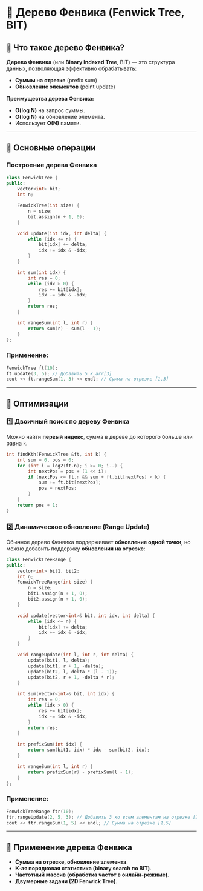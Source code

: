 # 🌳 Дерево Фенвика (Fenwick Tree, BIT)

## 🔹 Что такое дерево Фенвика?

**Дерево Фенвика** (или **Binary Indexed Tree**, BIT) — это структура данных, позволяющая эффективно обрабатывать:
- **Суммы на отрезке** (prefix sum)
- **Обновление элементов** (point update)

**Преимущества дерева Фенвика:**
- **O(log N)** на запрос суммы.
- **O(log N)** на обновление элемента.
- Использует **O(N)** памяти.

---

## 🔹 Основные операции

### Построение дерева Фенвика

```cpp
class FenwickTree {
public:
    vector<int> bit;
    int n;

    FenwickTree(int size) {
        n = size;
        bit.assign(n + 1, 0);
    }

    void update(int idx, int delta) {
        while (idx <= n) {
            bit[idx] += delta;
            idx += idx & -idx;
        }
    }

    int sum(int idx) {
        int res = 0;
        while (idx > 0) {
            res += bit[idx];
            idx -= idx & -idx;
        }
        return res;
    }

    int rangeSum(int l, int r) {
        return sum(r) - sum(l - 1);
    }
};
```

### Применение:
```cpp
FenwickTree ft(10);
ft.update(3, 5); // Добавить 5 к arr[3]
cout << ft.rangeSum(1, 3) << endl; // Сумма на отрезке [1,3]
```

---

## 🔹 Оптимизации

### 1️⃣ Двоичный поиск по дереву Фенвика
Можно найти **первый индекс**, сумма в дереве до которого больше или равна `k`.

```cpp
int findKth(FenwickTree &ft, int k) {
    int sum = 0, pos = 0;
    for (int i = log2(ft.n); i >= 0; i--) {
        int nextPos = pos + (1 << i);
        if (nextPos <= ft.n && sum + ft.bit[nextPos] < k) {
            sum += ft.bit[nextPos];
            pos = nextPos;
        }
    }
    return pos + 1;
}
```

### 2️⃣ Динамическое обновление (Range Update)

Обычное дерево Фенвика поддерживает **обновление одной точки**, но можно добавить поддержку **обновления на отрезке**:

```cpp
class FenwickTreeRange {
public:
    vector<int> bit1, bit2;
    int n;
    FenwickTreeRange(int size) {
        n = size;
        bit1.assign(n + 1, 0);
        bit2.assign(n + 1, 0);
    }

    void update(vector<int>& bit, int idx, int delta) {
        while (idx <= n) {
            bit[idx] += delta;
            idx += idx & -idx;
        }
    }

    void rangeUpdate(int l, int r, int delta) {
        update(bit1, l, delta);
        update(bit1, r + 1, -delta);
        update(bit2, l, delta * (l - 1));
        update(bit2, r + 1, -delta * r);
    }

    int sum(vector<int>& bit, int idx) {
        int res = 0;
        while (idx > 0) {
            res += bit[idx];
            idx -= idx & -idx;
        }
        return res;
    }

    int prefixSum(int idx) {
        return sum(bit1, idx) * idx - sum(bit2, idx);
    }

    int rangeSum(int l, int r) {
        return prefixSum(r) - prefixSum(l - 1);
    }
};
```

### Применение:
```cpp
FenwickTreeRange ftr(10);
ftr.rangeUpdate(2, 5, 3); // Добавить 3 ко всем элементам на отрезке [2,5]
cout << ftr.rangeSum(1, 5) << endl; // Сумма на отрезке [1,5]
```

---

## 🔹 Применение дерева Фенвика
- **Сумма на отрезке, обновление элемента**.
- **К-ая порядковая статистика (binary search по BIT)**.
- **Частотный массив (обработка частот в онлайн-режиме)**.
- **Двумерные задачи (2D Fenwick Tree)**.
